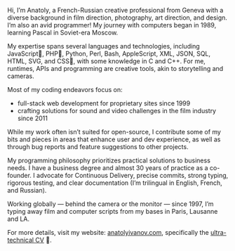 Hi, I’m Anatoly, a French-Russian creative professional from Geneva with a diverse background in film direction, photography, art direction, and design. I’m also an avid programmer! My journey with computers began in 1989, learning Pascal in Soviet-era Moscow.

My expertise spans several languages and technologies, including JavaScript🧡, PHP💛, Python, Perl, Bash, AppleScript, XML, JSON, SQL, HTML, SVG, and CSS💚, with some knowledge in C and C++. For me, runtimes, APIs and programming are creative tools, akin to storytelling and cameras.

Most of my coding endeavors focus on:

- full-stack web development for proprietary sites since 1999
- crafting solutions for sound and video challenges in the film industry since 2011

While my work often isn’t suited for open-source, I contribute some of my bits and pieces in areas that enhance user and dev experience, as well as through bug reports and feature suggestions to other projects.

My programming philosophy prioritizes practical solutions to business needs. I have a business degree and almost 30 years of practice as a co-founder. I advocate for Continuous Delivery, precise commits, strong typing, rigorous testing, and clear documentation (I’m trilingual in English, French, and Russian).

Working globally — behind the camera or the monitor — since 1997, I’m typing away film and computer scripts from my bases in Paris, Lausanne and LA.

For more details, visit my website: [anatolyivanov.com](https://anatolyivanov.com), specifically the [ultra-technical CV](https://anatolyivanov.com/cv/) 🤖.
